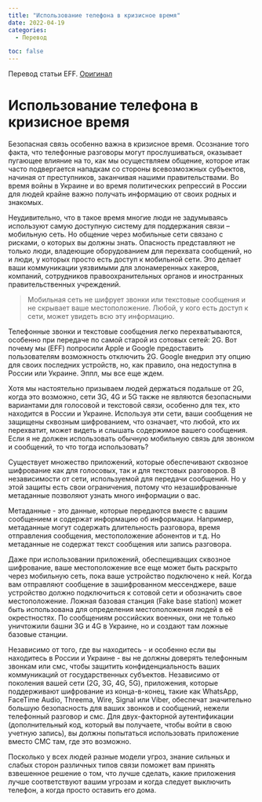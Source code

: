 ```yaml
---
title: "Использование телефона в кризисное время"
date: 2022-04-19
categories:
  - Перевод

toc: false
---
```



Перевод статьи EFF. [Оригинал](https://www.eff.org/deeplinks/2022/03/using-your-phone-times-crisis)

# Использование телефона в кризисное время

Безопасная связь особенно важна в кризисное время. Осознание того факта, что телефонные разговоры могут прослушиваться, оказывает пугающее влияние на то, как мы осуществляем общение, которое итак часто подвергается нападкам со стороны всевозмозжных субъектов, начиная от преступников, заканчивая нашими правительствами. Во время войны в Украине и во время политических репрессий в России для людей крайне важно получать информацию от своих родных и знакомых.

Неудивительно, что в такое время многие люди не задумываясь используют самую доступную систему для поддержания связи – мобильную сеть. Но общение через мобильные сети связано с рисками, о которых вы должны знать. Опасность представляют не только люди, владеющие оборудованием для перехвата сообщений, но и люди, у которых просто есть доступ к мобильной сети. Это делает ваши коммуникации уязвимыми для злонамеренных хакеров, компаний, сотрудников правоохранительных органов и иностранных правительственных учреждений.
    
> Мобильная сеть не шифрует звонки или текстовые сообщения и не скрывает ваше местоположение. Любой, у кого есть доступ к сети, может увидеть всю эту информацию.

Телефонные звонки и текстовые сообщения легко перехватываются, особенно при передаче по самой старой из сотовых сетей: 2G. Вот почему мы (EFF) попросили Apple и Google предоставить пользователям возможность отключить 2G. Google внедрил эту опцию для своих последних устройств, но, как правило, она недоступна в России или Украине. Эппл, мы все еще ждем.

Хотя мы настоятельно призываем людей держаться подальше от 2G, когда это возможно, сети 3G, 4G и 5G также не являются безопасными вариантами для голосовой и текстовой связи, особенно для тех, кто находится в России и Украине. Используя эти сети, ваши сообщения не защищены сквозным шифрованием, что означает, что любой, кто их перехватит, может видеть и слышать содержимое вашего сообщения.
Если я не должен использовать обычную мобильную связь для звонком и сообщений, то что тогда использовать?

Существует множество приложений, которые обеспечивают сквозное шифрование как для голосовых, так и для текстовых разговоров. В независимости от сети, используемой для передачи сообщений. Но у этой защиты есть свои ограничения, потому что незашифрованные метаданные позволяют узнать много информации о вас. 

Метаданные - это данные, которые передаются вместе с вашим сообщением и содержат информацию об информации. Например, метаданные могут содержать длительность разговора, время отправления сообщения, местоположение абонентов и т.д. Но метаданные не содержат текст сообщения или запись разговора.

Даже при использовании приложений, обеспещиващих сквозное шифрование, ваше местоположение все еще может быть раскрыто через мобильную сеть, пока ваше устройство подключено к ней. Когда вам отправляют сообщение в зашифрованном мессенджере, ваше устройство должно подключиться к сотовой сети и обозначить свое местоположение. Ложная базовая станция (Fake base station) может быть использована для определения местоположения людей в её окрестностях. По сообщениям российских военных, они не только уничтожили башни 3G и 4G в Украине, но и создают там ложные базовые станции.

Независимо от того, где вы находитесь - и особенно если вы находитесь в России и Украине - вы не должны доверять телефонным звонкам или смс, чтобы защитить конфиденциальность ваших коммуникаций от государственных субъектов. Независимо от поколения вашей сети (2G, 3G, 4G, 5G), приложения, которые поддерживают шифрование из конца-в-конец, такие как WhatsApp, FaceTime Audio, Threema, Wire, Signal или Viber, обеспечат значительно большую безопасность для ваших звонков и сообщений, нежели телефонный разговор и смс. Для двух-факторной аутентификации (дополнительный код, который вы получаете, чтобы войти в свою учетную запись), вы должны попытаться использовать приложение вместо СМС там, где это возможно.

Посколько у всех людей разные модели угроз, знание сильных и слабых сторон различных типов связи поможет вам принять взвешенное решение о том, что лучше сделать, какие приложения лучше соответствуют вашим угрозам и когда следует выключить телефон, а когда просто оставить его дома.